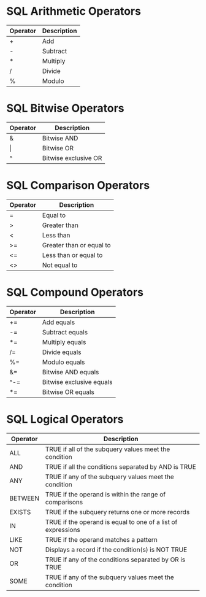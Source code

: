 # SQL Arithmetic Operators
|Operator	|Description|
|-|-|
|+	|Add|
|-	|Subtract|
|*	|Multiply|
|/	|Divide|
|%	|Modulo|

# SQL Bitwise Operators
|Operator	|Description|
|-|-|
|&	|Bitwise AND|
|\|	|Bitwise OR|
|^|	Bitwise exclusive OR|

# SQL Comparison Operators

|Operator|Description|
|--|--|
|=	|Equal to|	
|>	|Greater than|	
|<|	Less than	|
|>=|	Greater than or equal to	|
|<=|	Less than or equal to	|
|<>	|Not equal to	|

# SQL Compound Operators
Operator	|Description
-|-
+=	|Add equals
-=	|Subtract equals
*=|	Multiply equals
/=	|Divide equals
%=	|Modulo equals
&=	|Bitwise AND equals
^-=|	Bitwise exclusive equals
|*=|	Bitwise OR equals

# SQL Logical Operators
Operator|	Description
-|-
ALL	|TRUE if all of the subquery values meet the condition
AND	|TRUE if all the conditions separated by AND is TRUE	
ANY	|TRUE if any of the subquery values meet the condition	
BETWEEN|	TRUE if the operand is within the range of comparisons
EXISTS|	TRUE if the subquery returns one or more records	
IN	|TRUE if the operand is equal to one of a list of expressions	
LIKE|	TRUE if the operand matches a pattern	
NOT	|Displays a record if the condition(s) is NOT TRUE	
OR	|TRUE if any of the conditions separated by OR is TRUE	
SOME	|TRUE if any of the subquery values meet the condition
